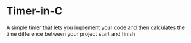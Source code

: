 # Timer-in-C
A simple timer that lets you implement your code and then calculates the time difference between your project start and finish
